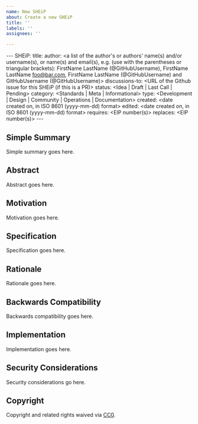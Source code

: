 ```yaml
---
name: New SHEiP
about: Create a new SHEiP
title: ''
labels: ''
assignees: ''

---
```


<REMOVE>---
SHEiP: <to be assigned>
title: <SHEiP title>
author: <a list of the author's or authors' name(s) and/or username(s), or name(s) and email(s), e.g. (use with the parentheses or triangular brackets): FirstName LastName (@GitHubUsername), FirstName LastName <foo@bar.com>, FirstName LastName (@GitHubUsername) and GitHubUsername (@GitHubUsername)>
discussions-to: <URL of the Github issue for this SHEiP (if this is a PR)>
status: <Idea | Draft | Last Call | Pending>
category: <Standards | Meta | Informational>
type: <Development | Design | Community | Operations | Documentation>
created: <date created on, in ISO 8601 (yyyy-mm-dd) format>
edited: <date created on, in ISO 8601 (yyyy-mm-dd) format>
requires: <EIP number(s)>
replaces: <EIP number(s)>
<REMOVE>---

<!--PROPOSE A NEW SHEiP-->

<!--NOTE: 
You can leave these HTML comments in your SHEiP and delete the visible text guides, they will not appear and may be helpful to refer to if you edit your SHEiP again.-->

<!-- STEPS TO SUBMIT A SHEiP:
1. Complete the header above.
2. Fill in as much content as is appropriate for the status of your SHEiP.
3. Add Github labels for status, category, and type.-->

<!--ADDITIONAL INSTRUCTIONS FOR HEADER SECTION ABOVE-->

<!--<REMOVE>: Remove the <REMOVE> elements from above and below the header. Leave the --- characters.-->

<!--[SHEiP]: Leave this section blank for new issues. Once you submit a PR later in the process, an editor will assign you a canonical number.-->

<!--[title]: Give your issue a concise, descriptive title prefixed by either its *type* for standards SHEiPs or its category for other SHEiPs. (i.e. Development: Smart Contract Upgrade, Meta: Define SHEiP Process, etc.).-->

<!--[status]: Here is a description of status terms.
- `Idea`: a SHEiP issue that is incomplete.
- `Draft`: a SHEiP issue that is complete but undergoing rapid iteration and changes.
- `Last Call`: a SHEiP issue that is stable and ready for final review by the community.
- `Pending`: a SHEiP that has been submitted as a PR or merged but not finalized.-->

<!--[category]: Here is a description of category terms.
- `Standards`: a SHEiP that affects the product or community.
- `Meta`: a SHEiP that affects the governance process for SHEiPs.
- `Informational`: a SHEiP that is merely for informational purposes but requires no action by the community, and will not be merged as a SHEiP.-->

<!--[type]: Here is a description of type terms. These are only applicable to SHEiPs in the *Standards* category.
- `Development`: a SHEiP that affects code or codebase standards.
- `Design`: a SHEiP that affects the way SHE interacts with its members.
- `Operations`: a SHEiP that affects DAO processes or conventions .
- `Documentation`: a SHEiP that affects the written word of SHE-->

<!--[requires]: A list of SHEiP(s) that this SHEiP depends on. *Optional.-->

<!--[replaces]: A list of SHEiP(s) that this SHEiP replaces. *Optional.-->

## Simple Summary
<!--Provide a simplified and layman-accessible explanation of the SHEiP.-->
Simple summary goes here.


## Abstract
<!--A short (~200 word) description of the technical issue being addressed.-->
Abstract goes here.


## Motivation
<!--Motivation is critical for SHEiPs that want to change SHE. It should clearly explain why SHE is inadequate in its current state and then address the problem that the SHEiP solves. SHEiP submissions without sufficient motivation may be rejected outright.-->
Motivation goes here.


## Specification
<!--The technical specification should describe the syntax and semantics of any new feature.-->
Specification goes here.


## Rationale
<!--The rationale fleshes out the specification by describing what motivated the design and why particular design decisions were made. It should describe alternate designs that were considered and related work, e.g. how the feature is works in other environments. The rationale may also provide evidence of consensus within the community, and should discuss important objections or concerns raised during discussion.-->
Rationale goes here.


## Backwards Compatibility
<!--All SHEiPs that introduce backwards incompatibilities must include a section describing these incompatibilities and their severity. The SHEiP must explain how the author proposes to deal with these incompatibilities. SHEiP submissions without a sufficient backwards compatibility section may be rejected outright.-->
Backwards compatibility goes here.


## Implementation
<!--The implementations must be completed before any SHEiP is given status "Final", but it need not be completed before the SHEiP is accepted.-->
Implementation goes here.


## Security Considerations
<!--All SHEiPs must contain a section that discusses the security implications/considerations relevant to the proposed change. Include information that might be important for security discussions, surfaces risks and can be used throughout the life cycle of the proposal. E.g. include security-relevant design decisions, concerns, important discussions, implementation-specific guidance and pitfalls, an outline of threats and risks and how they are being addressed. SHEiP submissions missing the "Security Considerations" section will be rejected. An SHEiP cannot proceed to status "Final" without a Security Considerations discussion deemed sufficient by the reviewers.-->
Security considerations go here.


## Copyright
Copyright and related rights waived via [CC0](https://creativecommons.org/publicdomain/zero/1.0/).
